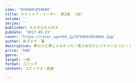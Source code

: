 ```yaml
---
isbn: '9784041054604'
title: ナイトメア・イーター　第2巻  (仮)
volume: ''
series: ''
publisher: ＫＡＤＯＫＡＷＡ
pubdate: '2017-05-23'
cover: 'https://cover.openbd.jp/9784041054604.jpg'
author: 朱子すず／著
description: 夢だけど夢じゃなかった！美少女だけどイケメンだった！！
price: '580'
genre: ''
target: 一般
format: コミック
content: コミックス・劇画

---
```

